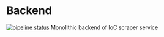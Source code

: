 # Backend
[![pipeline status](https://git.miem.hse.ru/indicators-parser-saas/backend/badges/master/pipeline.svg)](https://git.miem.hse.ru/indicators-parser-saas/backend/-/commits/master)
Monolithic backend of IoC scraper service
